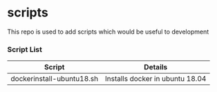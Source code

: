 # scripts
This repo is used to add scripts which would be useful to development

### Script List

| Script | Details |
| ------ | ------ |
| dockerinstall-ubuntu18.sh  | Installs docker in ubuntu 18.04 |
